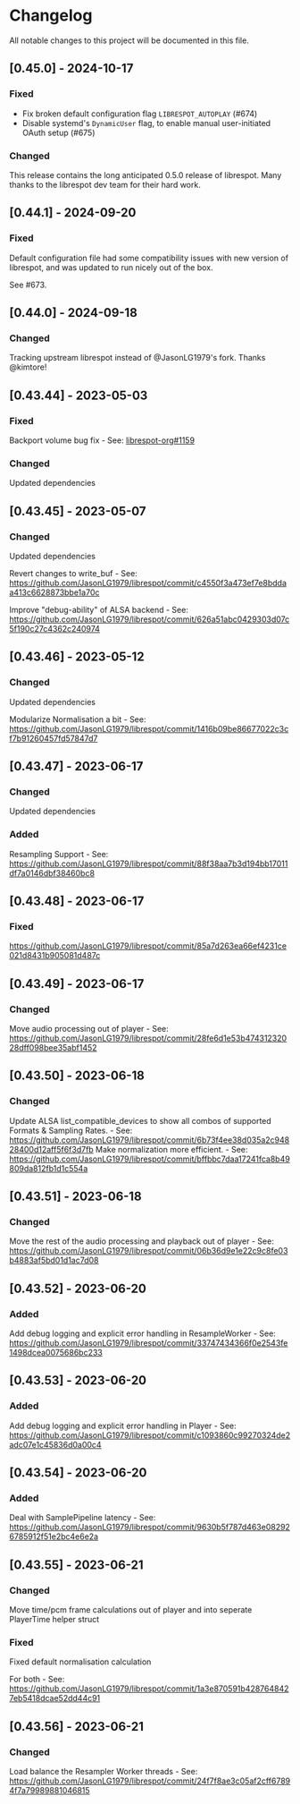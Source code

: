 # Changelog

All notable changes to this project will be documented in this file.

## [0.45.0] - 2024-10-17

### Fixed
* Fix broken default configuration flag `LIBRESPOT_AUTOPLAY` (#674)
* Disable systemd's `DynamicUser` flag, to enable manual user-initiated OAuth setup (#675)

### Changed
This release contains the long anticipated 0.5.0 release of librespot.
Many thanks to the librespot dev team for their hard work.

## [0.44.1] - 2024-09-20

### Fixed
Default configuration file had some compatibility issues with new version of librespot,
and was updated to run nicely out of the box.

See #673.

## [0.44.0] - 2024-09-18

### Changed
Tracking upstream librespot instead of @JasonLG1979's fork.
Thanks @kimtore!

## [0.43.44] - 2023-05-03

### Fixed
Backport volume bug fix - See: [librespot-org#1159](https://github.com/librespot-org/librespot/pull/1159)

### Changed
Updated dependencies

## [0.43.45] - 2023-05-07

### Changed
Updated dependencies

Revert changes to write_buf - See: https://github.com/JasonLG1979/librespot/commit/c4550f3a473ef7e8bddaa413c6628873bbe1a70c

Improve "debug-ability" of ALSA backend - See: https://github.com/JasonLG1979/librespot/commit/626a51abc0429303d07c5f190c27c4362c240974

## [0.43.46] - 2023-05-12

### Changed
Updated dependencies

Modularize Normalisation a bit - See: https://github.com/JasonLG1979/librespot/commit/1416b09be86677022c3cf7b91260457fd57847d7

## [0.43.47] - 2023-06-17

### Changed
Updated dependencies

### Added
Resampling Support - See: https://github.com/JasonLG1979/librespot/commit/88f38aa7b3d194bb17011df7a0146dbf38460bc8

## [0.43.48] - 2023-06-17

### Fixed
https://github.com/JasonLG1979/librespot/commit/85a7d263ea66ef4231ce021d8431b905081d487c

## [0.43.49] - 2023-06-17

### Changed
Move audio processing out of player - See: https://github.com/JasonLG1979/librespot/commit/28fe6d1e53b47431232028dff098bee35abf1452

## [0.43.50] - 2023-06-18

### Changed
Update ALSA list_compatible_devices to show all combos of supported Formats & Sampling Rates. - See: https://github.com/JasonLG1979/librespot/commit/6b73f4ee38d035a2c94828400d12aff5f6f3d7fb
Make normalization more efficient. - See: https://github.com/JasonLG1979/librespot/commit/bffbbc7daa17241fca8b49809da812fb1d1c554a

## [0.43.51] - 2023-06-18

### Changed
Move the rest of the audio processing and playback out of player - See: https://github.com/JasonLG1979/librespot/commit/06b36d9e1e22c9c8fe03b4883af5bd01d1ac7d08

## [0.43.52] - 2023-06-20

### Added
Add debug logging and explicit error handling in ResampleWorker - See: https://github.com/JasonLG1979/librespot/commit/33747434366f0e2543fe1498dcea0075686bc233

## [0.43.53] - 2023-06-20

### Added
Add debug logging and explicit error handling in Player - See: https://github.com/JasonLG1979/librespot/commit/c1093860c99270324de2adc07e1c45836d0a00c4

## [0.43.54] - 2023-06-20

### Added
Deal with SamplePipeline latency - See: https://github.com/JasonLG1979/librespot/commit/9630b5f787d463e082926785912f51e2bc4e6e2a

## [0.43.55] - 2023-06-21

### Changed
Move time/pcm frame calculations out of player and into seperate PlayerTime helper struct

### Fixed
Fixed default normalisation calculation

For both - See: https://github.com/JasonLG1979/librespot/commit/1a3e870591b4287648427eb5418dcae52dd44c91

## [0.43.56] - 2023-06-21

### Changed
Load balance the Resampler Worker threads - See: https://github.com/JasonLG1979/librespot/commit/24f7f8ae3c05af2cff67894f7a79989881046815
